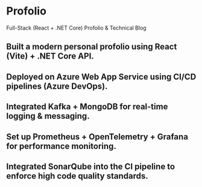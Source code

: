 # Profolio
Full-Stack (React + .NET Core) Profolio &amp; Technical Blog

## Built a modern personal profolio using React (Vite) + .NET Core API.
## Deployed on Azure Web App Service using CI/CD pipelines (Azure DevOps).
## Integrated Kafka + MongoDB for real-time logging & messaging.
## Set up Prometheus + OpenTelemetry + Grafana for performance monitoring.
## Integrated SonarQube into the CI pipeline to enforce high code quality standards.
